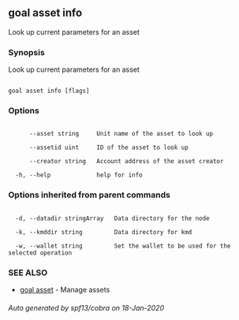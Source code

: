 ## goal asset info



Look up current parameters for an asset



### Synopsis



Look up current parameters for an asset



```

goal asset info [flags]

```



### Options



```

      --asset string     Unit name of the asset to look up

      --assetid uint     ID of the asset to look up

      --creator string   Account address of the asset creator

  -h, --help             help for info

```



### Options inherited from parent commands



```

  -d, --datadir stringArray   Data directory for the node

  -k, --kmddir string         Data directory for kmd

  -w, --wallet string         Set the wallet to be used for the selected operation

```



### SEE ALSO



* [goal asset](../../asset/asset/)	 - Manage assets


###### Auto generated by spf13/cobra on 18-Jan-2020


